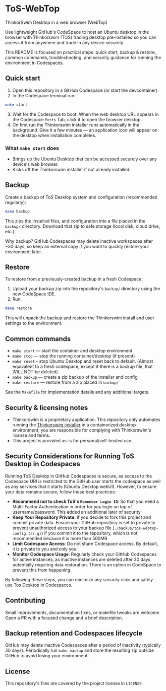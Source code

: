 # ToS-WebTop
ThinkorSwim Desktop in a web browser (WebTop)

Use lightweight GitHub's CodeSpace to host an Ubuntu desktop in the browser with Thinkorswim (TOS) trading desktop pre-installed so you can access it from anywhere and trade in any device securely. 

This README is focused on practical steps: quick start, backup & restore, common commands, troubleshooting, and security guidance for running the environment in Codespaces.

## Quick start

1. Open this repository in a GitHub Codespace (or start the devcontainer).
2. In the Codespace terminal run:

```bash
make start
```

3. Wait for the Codespace to boot. When the web desktop URL appears in the Codespace `Ports` Tab, click it to open the browser desktop.
4. On first run the Thinkorswim installer runs automatically in the background. Give it a few minutes — an application icon will appear on the desktop when installation completes.

### What `make start` does
- Brings up the Ubuntu Desktop that can be accessed securely over any device's web browser.
- Kicks off the Thinkorswim installer if not already installed.

## Backup

Create a backup of ToS Desktop system and configuration (recommended regularly):

```bash
make backup
```

This zips the installed files, and configuration into a file placed in the `backup/` directory. Download that zip to safe storage (local disk, cloud drive, etc.).

Why backup? GitHub Codespaces may delete inactive workspaces after ~30 days, so keep an external copy if you want to quickly restore your environment later.

## Restore

To restore from a previously-created backup in a fresh Codespace:

1. Upload your backup zip into the repository's `backup/` directory using the new CodeSpace IDE.
2. Run:

```bash
make restore
```

This will unpack the backup and restore the Thinkorswim install and user settings to the environment.

## Common commands

- `make start` — start the container and desktop environment
- `make stop` — stop the running container/desktop (if present)
- `make reset` - stop Ubuntu Desktop and reset back to default. (Almost equivalent to a fresh codespace, except if there is a backup file, that WILL NOT be deleted)
- `make backup` — create a zip backup of the installer and config
- `make restore` — restore from a zip placed in `backup/`

See the `Makefile` for implementation details and any additional targets.

## Security & licensing notes

- Thinkorswim is a proprietary application. This repository only automates running the [Thinkorswim installer](https://tosmediaserver.schwab.com/installer/InstFiles/thinkorswim_installer.sh) in a containerized desktop environment; you are responsible for complying with Thinkorswim's license and terms.
- This project is provided as-is for personal/self-hosted use.

## Security Considerations for Running ToS Desktop in Codespaces

Running ToS Desktop in GitHub Codespaces is secure, as access to the Codespace URI is restricted to the GitHub user starts the codespace as well as any services that it starts (Ubuntu Desktop webUI). However, to ensure your data remains secure, follow these best practices:

- **Recommend not to check ToS's `Remember Login ID`**: So that you need a Multi-Factor Authentication in order for you login on top of username/password. This added an additional later of security
- **Keep Your Repository Private**: If you decide to fork this project and commit private data. Ensure your GitHub repository is set to private to prevent unauthorized access to your backup file (`./backup/tos-webtop-config.tar.gz`) if you commit it to the repository, which is not recommended because it is more than 500MB.
- **Limit Codespace Access**: Do not share Codespace access. By default, it is private to you and only you.
- **Monitor Codespace Usage**: Regularly check your GitHub Codespaces for active instances, as inactive instances are deleted after 30 days, potentially requiring data restoration. There is an option in CodeSpace to prevent this from happening.

By following these steps, you can minimize any security risks and safely use Tos Desktop in Codespaces.

## Contributing

Small improvements, documentation fixes, or makefile tweaks are welcome. Open a PR with a focused change and a brief description.

## Backup retention and Codespaces lifecycle

GitHub may delete inactive Codespaces after a period of inactivity (typically 30 days). Periodically run `make backup` and store the resulting zip outside GitHub to avoid losing your environment.

## License

This repository's files are covered by the project license in `LICENSE`.

